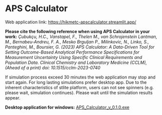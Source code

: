 # APS Calculator

Web application link: https://hikmetc-apscalculator.streamlit.app/

**Please cite the following reference when using APS Calculator in your work:** *Çubukçu, H.C., Vanstapel, F., Thelen M., van Schrojenstein Lantman, M., Bernabeu-Andreu, F. A., Mesko Brguljan P., Milinkovic, N., Linko, S., Panteghini, M., Boursier, G. (2023) APS Calculator: A Data-Driven Tool for Setting Outcome-Based Analytical Performance Specifications for Measurement Uncertainty Using Specific Clinical Requirements and Population Data. Clinical Chemistry and Laboratory Medicine (CCLM), (Ahead of a print) doi: 10.1515/cclm-2023-0740*

If simulation process exceed 30 minutes the web application may stop and start again. For long lasting simulations prefer desktop app. Due to the inherent characteristics of stlite platform, users can not see spinners (e.g. please wait, simulation continues). Please wait until the simulation results appear.

**Desktop application for windows:** [APS_Calculator_v_0.1.0.exe](https://drive.google.com/file/d/1-SjlhLRAFANJns6OXDWVaXjEhUDNkbDd/view?usp=sharing)
